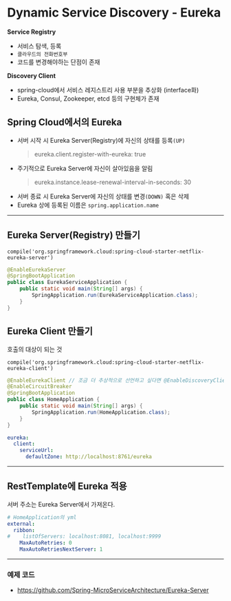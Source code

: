 # Dynamic Service Discovery - Eureka
**Service Registry**
* 서비스 탐색, 등록
* ```클라우드의 전화번호부```
* 코드를 변경해야하는 단점이 존재

**Discovery Client**
* spring-cloud에서 서비스 레지스트리 사용 부분을 추상화 (interface화)
* Eureka, Consul, Zookeeper, etcd 등의 구현체가 존재

## Spring Cloud에서의 Eureka
* 서버 시작 시 Eureka Server(Registry)에 자신의 상태를 등록```(UP)```
    > eureka.client.register-with-eureka: true
* 주기적으로 Eureka Server에 자신이 살아있음을 알림
    > eureka.instance.lease-renewal-interval-in-seconds: 30
* 서버 종료 시 Eureka Server에 자신의 상태를 변경```(DOWN)``` 혹은 삭제
* Eureka 상에 등록된 이름은 ```spring.application.name```

---

## Eureka Server(Registry) 만들기
```
compile('org.springframework.cloud:spring-cloud-starter-netflix-eureka-server')
```
```java
@EnableEurekaServer
@SpringBootApplication
public class EurekaServiceApplication {
    public static void main(String[] args) {
        SpringApplication.run(EurekaServiceApplication.class);
    }
}
```

## Eureka Client 만들기
호출의 대상이 되는 것
```
compile('org.springframework.cloud:spring-cloud-starter-netflix-eureka-client')
```
```java
@EnableEurekaClient // 조금 더 추상적으로 선언하고 싶다면 @EnableDiscoveryClient를 사용해도 무관하다.
@EnableCircuitBreaker
@SpringBootApplication
public class HomeApplication {
    public static void main(String[] args) {
        SpringApplication.run(HomeApplication.class);
    }
}
```
```yaml
eureka:
  client:
    serviceUrl:
      defaultZone: http://localhost:8761/eureka
```

---

## RestTemplate에 Eureka 적용
서버 주소는 Eureka Server에서 가져온다.
```yaml
# HomeApplication의 yml
external:
  ribbon:
#    listOfServers: localhost:8081, localhost:9999
    MaxAutoRetries: 0
    MaxAutoRetriesNextServer: 1
```

---

### 예제 코드
* https://github.com/Spring-MicroServiceArchitecture/Eureka-Server
